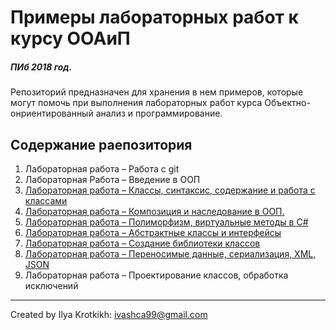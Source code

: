 # Примеры лабораторных работ к курсу ООАиП 
##### ПИб 2018 год. 
Репозиторий предназначен для хранения в нем примеров, которые могут помочь при выполнения лабораторных работ курса Объектно-онриентированный анализ и программирование.

## Содержание раепозитория
1. Лабораторная работа – Работа с git
2. Лабораторная Работа – Введение в ООП
3. [Лабораторная работа – Классы, синтаксис, содержание и работа с классами](Examples/Lab_3 "Перейти к примеру")
4. [Лабораторная работа – Композиция и наследование в ООП.](Examples/Lab_4-5 "Перейти к примеру")
5. [Лабораторная работа – Полиморфизм, виртуальные методы в С#](Examples/Lab_4-5 "Перейти к примеру")
6. [Лабораторная работа – Абстрактные классы и интерфейсы](Examples/Lab_6 "Перейти к примеру")
7. [Лабораторная работа – Создание библиотеки классов](Examples/Lab_7 "Перейти к примеру")
8. [Лабораторная работа – Переносимые данные, сериализация, XML, JSON](Examples/Lab_8 "Перейти к примеру")
9. Лабораторная работа – Проектирование классов, обработка исключений

___
Created by Ilya Krotkikh: ivashca99@gmail.com